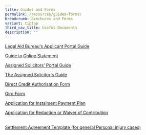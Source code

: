 ```yaml
---
title: Guides and Forms
permalink: /resources/guides-forms/
breadcrumb: Brochures and Forms
variant: tiptap
third_nav_title: Useful Documents
description: ""
---
```

<p></p>
<p><a href="/files/LAB_AP_Portal_Guide.pdf" rel="noopener noreferrer nofollow" target="_blank">Legal Aid Bureau's Applicant Portal Guide</a>
<br>
</p>
<p><a href="/files/Guide_to_Online_Statement.pdf" rel="noopener noreferrer nofollow" target="_blank">Guide to Online Statement</a>
</p>
<p><a href="/files/AS-Portal-Guide.pdf" rel="noopener noreferrer nofollow" target="_blank">Assigned Solicitors' Portal Guide</a>
<br>
</p>
<p><a href="/files/The-Assigned-Solicitor-Guide.pdf" rel="noopener noreferrer nofollow" target="_blank">The Assigned Solicitor's Guide</a>
<br>
</p>
<p><a href="/files/DCA-Form.pdf" rel="noopener noreferrer nofollow" target="_blank">Direct Credit Authorisation Form</a>
<br>
</p>
<p><a href="/files/Giro-form.pdf" rel="noopener noreferrer nofollow" target="_blank">Giro Form</a>
<br>
</p>
<p><a href="/files/application_for_instalment_payment_plan.pdf" rel="noopener noreferrer nofollow" target="_blank">Application for Instalment Payment Plan</a>
<br>
</p>
<p><a href="/files/application_for_reduction_or_waiver_of_contribution.pdf" rel="noopener noreferrer nofollow" target="_blank">Application for Reduction or Waiver of Contribution</a>
</p>
<p>
<br><a href="/files/Settlement_Agreement_Template__general_Personal_Injury_cases_.pdf" rel="noopener nofollow" target="_blank">Settlement Agreement Template (for general Personal Injury cases)</a>
</p>
<p></p>
<p></p>